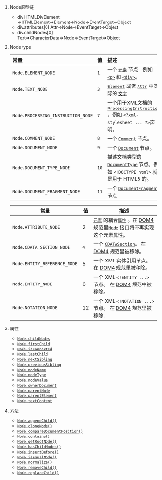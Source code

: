 1. Node原型链

   * div  HTMLDivElement =>HTMLElement=>Element=>Node=>EventTarget=>Object
   * div.attributes[0]  Attr=>Node=>EventTarget=>Object 
   * div.childNodes[0] Text=>CharacterData=>Node=>EventTarget=>Object

2. Node type

   | 常量                               | 值   | 描述                                                         |
   | :--------------------------------- | :--- | :----------------------------------------------------------- |
   | `Node.ELEMENT_NODE`                | `1`  | 一个 [`元素`](https://developer.mozilla.org/zh-CN/docs/Web/API/Element) 节点，例如 [`<p>`](https://developer.mozilla.org/zh-CN/docs/Web/HTML/Element/p) 和 [`<div>`](https://developer.mozilla.org/zh-CN/docs/Web/HTML/Element/div)。 |
   | `Node.TEXT_NODE`                   | `3`  | [`Element`](https://developer.mozilla.org/zh-CN/docs/Web/API/Element) 或者 [`Attr`](https://developer.mozilla.org/zh-CN/docs/Web/API/Attr) 中实际的  [`文字`](https://developer.mozilla.org/zh-CN/docs/Web/API/Text) |
   | `Node.PROCESSING_INSTRUCTION_NODE` | `7`  | 一个用于XML文档的 [`ProcessingInstruction`](https://developer.mozilla.org/zh-CN/docs/Web/API/ProcessingInstruction) ，例如 `<?xml-stylesheet ... ?>`声明。 |
   | `Node.COMMENT_NODE`                | `8`  | 一个 [`Comment`](https://developer.mozilla.org/zh-CN/docs/Web/API/Comment) 节点。 |
   | `Node.DOCUMENT_NODE`               | `9`  | 一个 [`Document`](https://developer.mozilla.org/zh-CN/docs/Web/API/Document) 节点。 |
   | `Node.DOCUMENT_TYPE_NODE`          | `10` | 描述文档类型的 [`DocumentType`](https://developer.mozilla.org/zh-CN/docs/Web/API/DocumentType) 节点。例如 `<!DOCTYPE html>`  就是用于 HTML5 的。 |
   | `Node.DOCUMENT_FRAGMENT_NODE`      | `11` | 一个 [`DocumentFragment`](https://developer.mozilla.org/zh-CN/docs/Web/API/DocumentFragment) 节点 |

   | 常量                         | 值   | 描述                                                         |
   | ---------------------------- | ---- | ------------------------------------------------------------ |
   | `Node.ATTRIBUTE_NODE`        | 2    | [`元素`](https://developer.mozilla.org/zh-CN/docs/Web/API/Element) 的耦合[`属性`](https://developer.mozilla.org/zh-CN/docs/Web/API/Attr) 。在 [DOM4](https://www.w3.org/TR/dom/) 规范里[`Node`](https://developer.mozilla.org/zh-CN/docs/Web/API/Node) 接口将不再实现这个元素属性。 |
   | `Node.CDATA_SECTION_NODE`    | `4`  | 一个 [`CDATASection`](https://developer.mozilla.org/zh-CN/docs/Web/API/CDATASection)。 在 [DOM4](https://www.w3.org/TR/dom/) 规范里被移除。 |
   | `Node.ENTITY_REFERENCE_NODE` | 5    | 一个 XML 实体引用节点。 在 [DOM4](https://www.w3.org/TR/dom/) 规范里被移除。 |
   | `Node.ENTITY_NODE`           | 6    | 一个 XML `<!ENTITY ...>`  节点。 在 [DOM4](https://www.w3.org/TR/dom/) 规范中被移除。 |
   | `Node.NOTATION_NODE`         | 12   | 一个 XML `<!NOTATION ...>` 节点。 在 [DOM4](https://www.w3.org/TR/dom/) 规范里被移除. |

3. 属性
   * [`Node.childNodes`](https://developer.mozilla.org/zh-CN/docs/Web/API/Node/childNodes)
   * [`Node.firstChild`](https://developer.mozilla.org/zh-CN/docs/Web/API/Node/firstChild) 
   * [`Node.isConnected`](https://developer.mozilla.org/zh-CN/docs/Web/API/Node/isConnected)
   * [`Node.lastChild`](https://developer.mozilla.org/zh-CN/docs/Web/API/Node/lastChild)
   * [`Node.nextSibling`](https://developer.mozilla.org/zh-CN/docs/Web/API/Node/nextSibling) 
   * [`Node.previousSibling`](https://developer.mozilla.org/zh-CN/docs/Web/API/Node/previousSibling)
   * [`Node.nodeName`](https://developer.mozilla.org/zh-CN/docs/Web/API/Node/nodeName) 
   * [`Node.nodeType`](https://developer.mozilla.org/zh-CN/docs/Web/API/Node/nodeType)
   * [`Node.nodeValue`](https://developer.mozilla.org/zh-CN/docs/Web/API/Node/nodeValue)
   * [`Node.ownerDocument`](https://developer.mozilla.org/zh-CN/docs/Web/API/Node/ownerDocument)
   * [`Node.parentNode`](https://developer.mozilla.org/zh-CN/docs/Web/API/Node/parentNode)
   * [`Node.parentElement`](https://developer.mozilla.org/zh-CN/docs/Web/API/Node/parentElement)
   * [`Node.textContent`](https://developer.mozilla.org/zh-CN/docs/Web/API/Node/textContent)
4. 方法
   * [`Node.appendChild()`](https://developer.mozilla.org/zh-CN/docs/Web/API/Node/appendChild)
   * [`Node.cloneNode()`](https://developer.mozilla.org/zh-CN/docs/Web/API/Node/cloneNode)
   * [`Node.compareDocumentPosition()`](https://developer.mozilla.org/zh-CN/docs/Web/API/Node/compareDocumentPosition)
   * [`Node.contains()`](https://developer.mozilla.org/zh-CN/docs/Web/API/Node/contains)
   * [`Node.getRootNode()`](https://developer.mozilla.org/zh-CN/docs/Web/API/Node/getRootNode)
   * [`Node.hasChildNodes()`](https://developer.mozilla.org/zh-CN/docs/Web/API/Node/hasChildNodes)
   * [`Node.insertBefore()`](https://developer.mozilla.org/zh-CN/docs/Web/API/Node/insertBefore)
   * [`Node.isEqualNode()`](https://developer.mozilla.org/zh-CN/docs/Web/API/Node/isEqualNode)
   * [`Node.normalize()`](https://developer.mozilla.org/zh-CN/docs/Web/API/Node/normalize)
   * [`Node.removeChild()`](https://developer.mozilla.org/zh-CN/docs/Web/API/Node/removeChild)
   * [`Node.replaceChild()`](https://developer.mozilla.org/zh-CN/docs/Web/API/Node/replaceChild)

